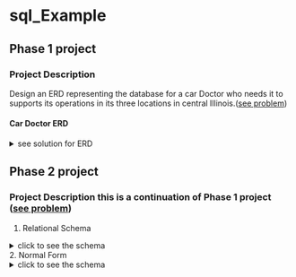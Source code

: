 # sql_Example
## Phase 1 project 
### Project Description
Design an ERD representing the database for a  car Doctor who needs it to supports its operations in its three locations in central Illinois.([see problem](https://drive.google.com/file/d/1kl1eZihiegSey0KstG249dcz5jCBj7Sm/view?usp=sharing)) 

#### Car Doctor ERD 

<details><summary> see solution for ERD </summary>
  <img src="db-images/carDoc-Phase1.png" alt="CarDoc db">
</details>

## Phase 2 project
### Project Description this is a continuation of Phase 1 project ([see problem](https://docs.google.com/document/d/1VlHrhxe5IUMfBgFbj4XjbYXkHjUbXr0M/edit?usp=sharing&ouid=104958678762290645389&rtpof=true&sd=true))

1. Relational Schema
<details><summary>click to see the schema </summary>
  <img src="db-images/Question1.PNG">
</details> 
2. Normal Form
<details><summary>click to see the schema </summary>
###### Checking for 1st normal form (1NF): 
  
* This is a relation with no multivalued attributes and each row is unique, hence it is in 1NF .<br>
###### Checking for 2nd normal form (2NF): 
  
*	Even though they are bridge entities with composite keys for PARTUSED and INVENTORY however there is no Partial dependency because in these two entities because the values of the non-key attributes for each entity is determine by the respective composite key , hence functional dependencies. 
###### Checking for 3rd normal form (3NF): 
  
*	There is no transitive dependency in any of the table. Since the table is in 1NF ,2NF and no transitive dependency, we conclude that the table is in 3NF. (It is also important to see that the License plate number does not identify the license state rather it will be the plate number only that is why no transitivity here.)

</details> 
